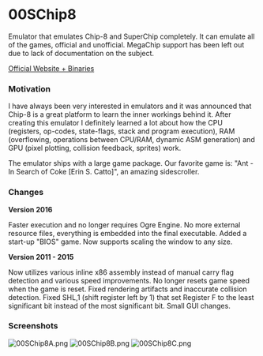 # 00SChip8 #

Emulator that emulates Chip-8 and SuperChip completely. It can emulate all of the games, official and unofficial. MegaChip support has been left out due to lack of documentation on the subject.

[Official Website + Binaries](http://00laboratories.com/downloads/emulation/chip-8-emulator)

### Motivation ###

I have always been very interested in emulators and it was announced that Chip-8 is a great platform to learn the inner workings behind it. After creating this emulator I definitely learned a lot about how the CPU (registers, op-codes, state-flags, stack and program execution), RAM (overflowing, operations between CPU/RAM, dynamic ASM generation) and GPU (pixel plotting, collision feedback, sprites) work.

The emulator ships with a large game package. Our favorite game is: "Ant - In Search of Coke [Erin S. Catto]", an amazing sidescroller.

### Changes ###

**Version 2016**

Faster execution and no longer requires Ogre Engine.
No more external resource files, everything is embedded into the final executable.
Added a start-up "BIOS" game.
Now supports scaling the window to any size.

**Version 2011 - 2015**

Now utilizes various inline x86 assembly instead of manual carry flag detection and various speed improvements.
No longer resets game speed when the game is reset.
Fixed rendering artifacts and inaccurate collision detection.
Fixed SHL,1 (shift register left by 1) that set Register F to the least significant bit instead of the most significant bit.
Small GUI changes.

### Screenshots ###

![00SChip8A.png](https://bitbucket.org/repo/XpeXLg/images/3027919275-00SChip8A.png)
![00SChip8B.png](https://bitbucket.org/repo/XpeXLg/images/2352330980-00SChip8B.png)
![00SChip8C.png](https://bitbucket.org/repo/XpeXLg/images/3337427761-00SChip8C.png)